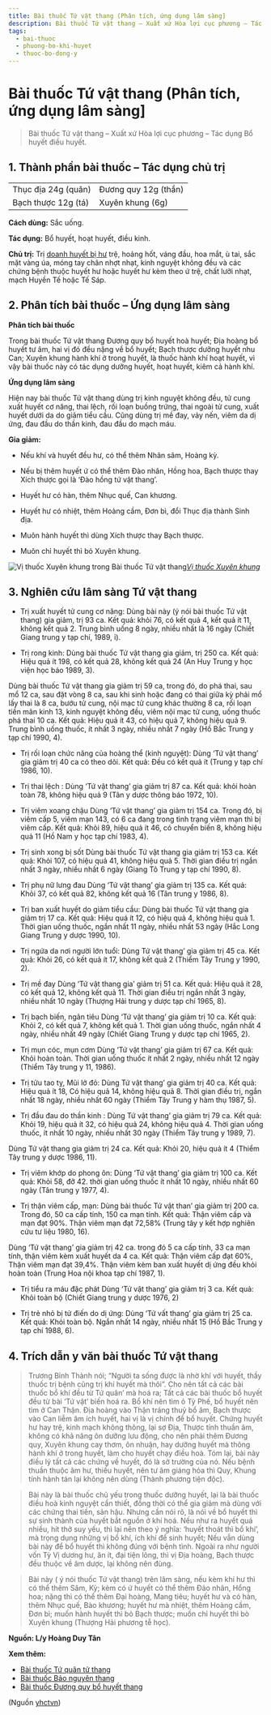 ```yaml
---
title: Bài thuốc Tứ vật thang (Phân tích, ứng dụng lâm sàng]
description: Bài thuốc Tứ vật thang – Xuất xứ Hòa lợi cục phương – Tác dụng Bổ huyết điều huyết.
tags:
  - bai-thuoc
  - phuong-bo-khi-huyet
  - thuoc-bo-dong-y
---
```


# Bài thuốc Tứ vật thang (Phân tích, ứng dụng lâm sàng] 

> Bài thuốc Tứ vật thang – Xuất xứ Hòa lợi cục phương – Tác dụng Bổ huyết điều huyết.

## 1. Thành phần bài thuốc – Tác dụng chủ trị

|  |  |
| --- | --- |
| Thục địa 24g (quân) | Đương quy 12g (thần) |
| Bạch thược 12g (tá) | Xuyên khung (6g) |

**Cách dùng:** Sắc uống.

**Tác dụng:** Bổ huyết, hoạt huyết, điều kinh. 

**Chủ trị:** Trị [doanh huyết bị hư](/yhctvn/chung-huyet-hu-trong-dong-y-dung-coi-nhe) trệ, hoảng hốt, váng đầu, hoa mắt, ù tai, sắc mặt vàng úa, móng tay chân nhợt nhạt, kinh nguyệt không đều và các chứng bệnh thuộc huyết hư hoặc huyết hư kèm theo ứ trệ, chất lưỡi nhạt, mạch Huyền Tế hoặc Tế Sáp.

## 2. Phân tích bài thuốc – Ứng dụng lâm sàng

**Phân tích bài thuốc**

Trong bài thuốc Tứ vật thang Đương quy bổ huyết hoà huyết; Địa hoàng bổ huyết tư âm, hai vị đó đều nặng về bổ huyết; Bạch thược dưỡng huyết nhu Can; Xuyên khung hành khí ở trong huyết, là thuốc hành khí hoạt huyết, vì vậy bài thuốc này có tác dụng dưỡng huyết, hoạt huyết, kiêm cả hành khí.

**Ứng dụng lâm sàng** 

Hiện nay bài thuốc Tứ vật thang dùng trị kinh nguyệt không đều, tử cung xuất huyết cơ năng, thai lệch, rối loạn buồng trứng, thai ngoài tử cung, xuất huyết dưới da do giảm tiểu cầu. Cũng dùng trị mề đay, vảy nến, viêm da dị ứng, đau đầu do thần kinh, đau đầu do mạch máu.

**Gia gỉảm:**

+ Nếu khí và huyết đều hư, có thể thêm Nhân sâm, Hoàng kỳ.

+ Nếu bị thêm huyết ứ có thể thêm Đào nhân, Hồng hoa, Bạch thược thay Xích thược gọi là ‘Đào hồng tứ vật thang’.

+ Huyết hư có hàn, thêm Nhục quế, Can khương.

+ Huyết hư có nhiệt, thêm Hoàng cầm, Đơn bì, đổi Thục địa thành Sinh địa.

+ Muôn hành huyết thì dùng Xích thược thay Bạch thược.

+ Muôn chỉ huyết thì bỏ Xuyên khung.

![Vị thuốc Xuyên khung trong Bài thuốc Tứ vật thang](/imgs/yhctvn/Vi-thuoc-Xuyen-khung.jpg)[*Vị thuốc Xuyên khung*](/yhctvn/vi-thuoc-xuyen-khung)
## 3. Nghiên cứu lâm sàng Tứ vật thang

+ Trị xuất huyết tử cung cơ năng: Dùng bài này (ý nói bài thuốc Tứ vật thang) gia giảm, trị 93 ca. Kết quả: khỏi 76, có kết quả 4, kết quả ít 11, không kết quả 2. Trung bình uống 8 ngày, nhiều nhất là 16 ngày (Chiết Giang trung y tạp chí, 1989, ỉ).

+ Trị rong kinh: Dùng bài thuốc Tứ vật thang gia giảm, trị 250 ca. Kết quả: Hiệu quả ít 198, có kết quả 28, không kết quả 24 (An Huy Trung y học viện học báo 1989, 3).

Dùng bài thuốc Tứ vật thang gia giảm trị 59 ca, trong đó, do phá thai, sau mổ 12 ca, sau đặt vòng 8 ca, sau khi sinh hoặc đang có thai giữa kỳ phải mổ lấy thai là 8 ca, bướu tử cung, nội mạc tử cung khác thường 8 ca, rối loạn tiền mãn kinh 13, kinh nguyệt không đều, viêm nội mạc tử cung, uống thuốc phá thai 10 ca. Kết quả: Hiệu quả ít 43, có hiệu quả 7, không hiệu quả 9. Trung bình uống thuốc, ít nhất 3 ngày, nhiều nhất 7 ngày {Hồ Bắc Trung y tạp chí 1990, 4).

+ Trị rối loạn chức năng của hoàng thể (kinh nguyệt): Dùng ‘Tứ vật thang’ gia giảm trị 40 ca có theo dõi. Kết quả: Đều có kết quả ít (Trung y tạp chí 1986, 10).

+ Trị thai lệch : Dùng ‘Tứ vật thang’ gia giảm trị 87 ca. Kết quả: khỏi hoàn toàn 78, không hiệu quả 9 (Tân y dược thông báo 1972, 10).

+ Trị viêm xoang chậu Dùng ‘Tứ vật thang’ gia giảm trị 154 ca. Trong đó, bị viêm cấp 5, viêm mạn 143, có 6 ca đang trong tình trạng viêm mạn thì bị viêm cấp. Kết quả: Khỏi 89, hiệu quả ít 46, có chuyển biến 8, không hiệu quả 11 (Hồ Nam y học tạp chí 1983, 4).

+ Trị sinh xong bị sốt Dùng bài thuốc Tứ vật thang gia giảm trị 153 ca. Kết quả: Khỏi 107, có hiệu quả 41, không hiệu quả 5. Thời gian điều trị ngắn nhất 3 ngày, nhiều nhất 6 ngày (Giang Tô Trung y tạp chí 1990, 8).

+ Trị phụ nữ lưng đau Dùng ‘Tứ vật thang’ gia giảm trị 135 ca. Kết quả: Khỏi 37, có kết quả 82, không kết quả 16 (Tân trung y 1986, 8).

+ Trị ban xuất huyết do giảm tiểu cầu: Dùng bài thuốc Tứ vật thang gia giảm trị 17 ca. Kết quả: Hiệu quá ít 12, có hiệu quả 4, không hiệu quả 1. Thời gian uống thuốc, ngắn nhất 11 ngày, nhiều nhất 53 ngày (Hắc Long Giang Trung y dược 1990, 10).

+ Trị ngứa da nơi người lớn tuổi: Dùng Tứ vật thang’ gia giảm trị 45 ca. Kết quả: Khỏi 26, có kết quả ít 17, không kết quả 2 (Thiểm Tây Trung y 1990, 2).

+ Trị mề đay Dùng ‘Tứ vật thang gia’ giảm trị 51 ca. Kết quả: Hiệu quả ít 28, có kết quả 12, không kết quả 11. Thời gian điều trị ngắn nhất 3 ngày, nhiều nhất 10 ngày (Thượng Hải trung y dược tạp chí 1965, 8).

+ Trị bạch biến, ngân tiêu Dùng ‘Tứ vật thang’ gia giảm trị 10 ca. Kết quả: Khỏi 2, có kết quả 7, không kết quả 1. Thời gian uống thuốc, ngắn nhất 4 ngày, nhiều nhất 49 ngày (Chiết Giang Trung y dược tạp chí 1965, 2).

+ Trị mụn cóc, mụn cơm Dùng ‘Tứ vật thang’ gia giảm trị 67 ca. Kết quả: Khỏi hoàn toàn. Thời gian uống thuốc ít nhất 2 ngày, nhiều nhất 12 ngày (Thiểm Tây trung y 11, 1986).

+ Trị tửu tao tỵ, Mũi lở đỏ: Dùng Tứ vật thang’ gia giảm trị 40 ca. Kết quả: Hiệu quả ít 18, Có hiệu quả 14, không hiệu quả 8. Thời gian điều trị, ngắn nhất 18 ngày, nhiều nhất 60 ngày (Thiểm Tây Trung y hàm thụ 1987, 5).

+ Trị đầu đau do thần kinh : Dùng Tứ vật thang’ gia giảm trị 79 ca. Kết quả: Khỏi 19, hiệu quả ít 32, có hiệu quả 24, không hiệu quả 4. Thời gian uống thuốc, ít nhất 10 ngày, nhiều nhất 30 ngày (Thiểm Tây trung y 1989, 7).

Dùng Tứ vật thang gia giảm trị 24 ca. Kết quả: Khỏi 20, hiệu quả ít 4 (Thiểm Tây trung y dược 1986, 11).

+ Trị viêm khớp do phong ôn: Dùng ‘Tứ vật thang’ gia giảm trị 100 ca. Kết quả: Khỏi 58, đỡ 42. thời gian uống thuốc ít nhất 10 ngày, nhiều nhất 60 ngày (Tân trung y 1977, 4).

+ Trị thận viêm cấp, mạn: Dùng bài thuốc Tứ vật than’ gia giảm trị 200 ca. Trong đó, 50 ca cấp tính, 150 ca mạn tính. Kết quả: Thận viêm cấp và mạn đạt 90%. Thận viêm mạn đạt 72,58% (Trung tây y kết hợp nghiên cứu tư liệu 1980, 16).

Dùng ‘Tứ vật thang’ gia giảm trị 42 ca. trong đó 5 ca cấp tính, 33 ca mạn tính, thận viêm kèm xuất huyết da 4 ca. Kết quả: Thận viêm cấp đạt 60%, Thận viêm mạn đạt 39,4%. Thận viêm kèm ban xuất huyết dị ứng đều khỏi hoàn toàn (Trung Hoa nội khoa tạp chí 1987, 1).

+ Trị tiểu ra máu đặc phát Dùng ‘Tứ vật thang’ gia giảm trị 3 ca. Kết quả: Khỏi toàn bộ (Chiết Giang trung y dược 1976, 2)

+ Trị trẻ nhỏ bị tử điến do dị ứng: Dùng ‘Tứ vất thang’ gia giảm trị 25 ca. Kết quả: Khỏi toàn bộ. Ngắn nhất 14 ngày, nhiều nhất 15 (Hồ Bắc Trung y tạp chí 1988, 6).

## **4.** Trích dẫn y văn bài thuốc Tứ vật thang

> Trương Bỉnh Thành nói; “Người ta sống được là nhờ khí với huyết, thầy thuốc trị bệnh cũng trị khí huyết mà thôi”. Cho nên tất cả các bài thuốc bổ khí đều từ Tứ quân’ mà hoá ra; Tất cả các bài thuốc bổ huyết đều từ bài ‘Tứ vật’ biến hoá ra. Bổ khí nên tìm ỏ Tỳ Phế, bổ huyết nên tìm ở Can Thận. Địa hoàng vào Thận tráng thuỷ bổ âm, Bạch thược vào Can liễm âm ích huyết, hai vị là vị chính để bổ huyết. Chứng huyết hư hay trệ, kinh mạch không thông, lại sợ Địa, Thược tính thuần âm, không có khả năng ôn dưỡng lưu động, cho nên phải thêm Đương quy, Xuyên khung cay thơm, ôn nhuận, hay dưỡng huyết mà thông hành khí ở trong huyết, làm cho huyết chạy điều hoà. Tóm lại, bài này điều lý tất cả các chứng về huyết, đó là sở trường của nó. Nếu bệnh thuần thuộc âm hư, thiếu huyết, nên tư âm giáng hỏa thì Quy, Khung tính hành tán lại không nên dùng (Thành phương tiện độc).

> Bài này là bài thuốc chủ yếu trong thuốc dưỡng huyết, lại là bài thuốc điều hoà kinh nguyệt cần thiết, đồng thời có thể gia giảm mà dùng với các chứng thai tiền, sản hậu. Nhưng cần nói rõ, là nói về bổ huyết thì sự sinh thành của huyết bắt nguồn ở khí hoá. Nếu như ra huyết quá nhiều, hít thở suy yếu, thì lại nên theo ý nghĩa: ‘huyết thoát thì bổ khí’, mà trọng dụng những vị bổ khí, ích khí để sinh huyết; Nếu vẫn dùng bài này để bổ huyết thì không đúng với bệnh tình. Ngoài ra như người vốn Tỳ Vị dương hư, ăn ít, đại tiện lỏng, thì vị Địa hoàng, Bạch thược đều thuộc về âm dược, lại không nên đùng.

> Bài này ( ý nói thuốc Tứ vật thang) trên lâm sàng, nếu kèm khí hư thì có thể thêm Sâm, Kỳ; kèm có ứ huyết có thể thêm Đảo nhân, Hổng hoa; nặng thì có thể thêm Đại hoàng, Mang tiêu; huyết hư và có hàn, thêm Nhục quế, Bào khương; huyết hư mà nhiệt, thêm Hoàng cầm, Đơn bì; muốn hành huyết thì bỏ Bạch thược; muốn chỉ huyết thì bò Xuyên khung (Thượng Hải phương tễ học).

**Nguồn: L/y Hoàng Duy Tân**

**Xem thêm:**

* [Bài thuốc Tứ quân tử thang](/yhctvn/bai-thuoc-tu-quan-tu-thang)
* [Bài thuốc Bảo nguyên thang](/yhctvn/bai-thuoc-bao-nguyen-thang)
* [Bài thuốc Đương quy bổ huyết thang](/yhctvn/bai-thuoc-duong-quy-bo-huyet-thang)

(Nguồn <a href="https://yhctvn.com/bai-thuoc-tu-vat-thang/" target="_blank">yhctvn</a>)
